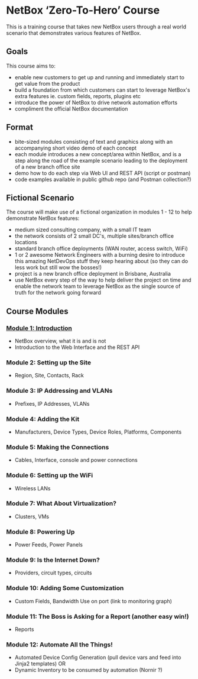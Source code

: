 # NetBox ‘Zero-To-Hero’ Course
This is a training course that takes new NetBox users through a real world scenario that demonstrates various features of NetBox.

## Goals
This course aims to: 
- enable new customers to get up and running and immediately start to get value from the product
- build a foundation from which customers can start to leverage NetBox's extra features ie. custom fields, reports, plugins etc
- introduce the power of NetBox to drive network automation efforts
- compliment the official NetBox documentation

## Format
- bite-sized modules consisting of text and graphics along with an accompanying short video demo of each concept 
- each module introduces a new concept/area within NetBox, and is a step along the road of the example scenario leading to the deployment of a new branch office site
- demo how to do each step via Web UI and REST API (script or postman) 
- code examples available in public github repo (and Postman collection?) 

## Fictional Scenario
The course will make use of a fictional organization in modules 1 - 12 to help demonstrate NetBox features:  
- medium sized consulting company, with a small IT team 
- the network consists of 2 small DC's, multiple sites/branch office locations
- standard branch office deployments (WAN router, access switch, WiFi)
- 1 or 2 awesome Network Engineers with a burning desire to introduce this amazing NetDevOps stuff they keep hearing about (so they can do less work but still wow the bosses!)
- project is a new branch office deployment in Brisbane, Australia
- use NetBox every step of the way to help deliver the project on time and enable the network team to leverage NetBox as the single source of truth for the network going forward

## Course Modules

### [Module 1: Introduction](modules/1-Introduction/1-introduction.md)
- NetBox overview, what it is and is not
- Introduction to the Web Interface and the REST API

### Module 2: Setting up the Site
- Region, Site, Contacts, Rack 

### Module 3: IP Addressing and VLANs
- Prefixes, IP Addresses, VLANs

### Module 4: Adding the Kit
- Manufacturers, Device Types, Device Roles, Platforms, Components

### Module 5: Making the Connections
- Cables, Interface, console and power connections

### Module 6: Setting up the WiFi
- Wireless LANs

### Module 7: What About Virtualization? 
- Clusters, VMs 

### Module 8: Powering Up 
- Power Feeds, Power Panels

### Module 9: Is the Internet Down? 
- Providers, circuit types, circuits

### Module 10: Adding Some Customization 
- Custom Fields, Bandwidth Use on port (link to monitoring graph)

### Module 11: The Boss is Asking for a Report (another easy win!) 
- Reports

### Module 12: Automate All the Things!
- Automated Device Config Generation (pull device vars and feed into Jinja2 templates) 
OR
- Dynamic Inventory to be consumed by automation (Nornir ?) 